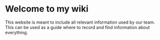 # Welcome to my wiki

This website is meant to include all relevant information used by our team. This can be used as a guide where to record and find information about everything.

